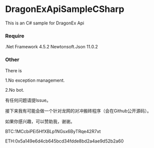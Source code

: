# DragonExApiSampleCSharp
This is an C# sample for DragonEx Api

### Require 

.Net Framework 4.5.2 
Newtonsoft.Json 11.0.2

### Other
There is

1.No exception management.

2.No bot.

有任何问题请提Issue。

接下来我有可能会做一个针对龙网的对冲搬砖程序（会在Github公开源码）。

如果你感兴趣，可以赞助我，谢谢。

BTC:1MCcbiPEi5HfXBLp1NGsx6ByTRqe42R7xt

ETH:0x5a149e6d4cb645bcd34fdde8bd2a4ae9d52b2a60

